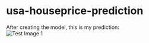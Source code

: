 # usa-houseprice-prediction

After creating the model, this is my prediction:<br>
![Test Image 1](/home/aishika/Desktop/ml/housing/pair.png)
